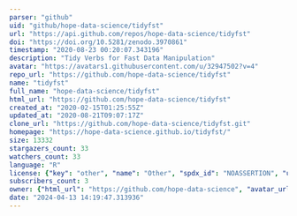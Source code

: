 ```yaml
---
parser: "github"
uid: "github/hope-data-science/tidyfst"
url: "https://api.github.com/repos/hope-data-science/tidyfst"
doi: "https://doi.org/10.5281/zenodo.3970861"
timestamp: "2020-08-23 00:20:07.343196"
description: "Tidy Verbs for Fast Data Manipulation"
avatar: "https://avatars1.githubusercontent.com/u/32947502?v=4"
repo_url: "https://github.com/hope-data-science/tidyfst"
name: "tidyfst"
full_name: "hope-data-science/tidyfst"
html_url: "https://github.com/hope-data-science/tidyfst"
created_at: "2020-02-15T01:25:55Z"
updated_at: "2020-08-21T09:07:17Z"
clone_url: "https://github.com/hope-data-science/tidyfst.git"
homepage: "https://hope-data-science.github.io/tidyfst/"
size: 13332
stargazers_count: 33
watchers_count: 33
language: "R"
license: {"key": "other", "name": "Other", "spdx_id": "NOASSERTION", "url": null, "node_id": "MDc6TGljZW5zZTA="}
subscribers_count: 3
owner: {"html_url": "https://github.com/hope-data-science", "avatar_url": "https://avatars1.githubusercontent.com/u/32947502?v=4", "login": "hope-data-science", "type": "User"}
date: "2024-04-13 14:19:47.313936"
---
```

